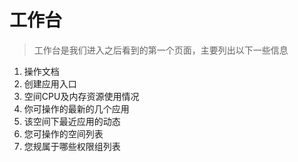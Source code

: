 # 工作台

> 工作台是我们进入之后看到的第一个页面，主要列出以下一些信息



1. 操作文档
2. 创建应用入口
3. 空间CPU及内存资源使用情况
4. 你可操作的最新的几个应用 
5. 该空间下最近应用的动态
6. 您可操作的空间列表
7. 您规属于哪些权限组列表


